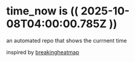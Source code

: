 # time_now is (( 2025-10-08T04:00:00.785Z ))

an automated repo that shows the currnent time

inspired by [breakingheatmap](https://github.com/breakingheatmap/breakingheatmap)